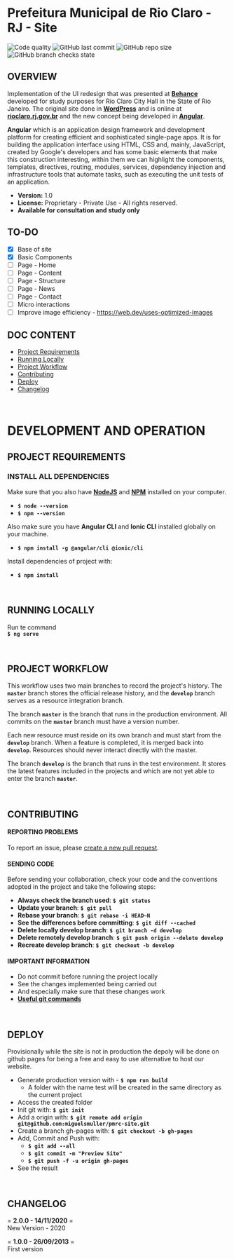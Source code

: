 # **Prefeitura Municipal de Rio Claro - RJ - Site**
![Code quality](https://img.shields.io/scrutinizer/quality/g/miguelsmuller/pmrc-site/master?style=flat-square)
![GitHub last commit](https://img.shields.io/github/last-commit/miguelsmuller/pmrc-site?style=flat-square)
![GitHub repo size](https://img.shields.io/github/repo-size/miguelsmuller/pmrc-site?style=flat-square)
![GitHub branch checks state](https://img.shields.io/github/checks-status/miguelsmuller/pmrc-site/master?style=flat-square)

## **OVERVIEW**
Implementation of the UI redesign that was presented at [**Behance**](https://www.behance.net/gallery/80414855/Redesign-Rio-Claro-City-Hall-Website) developed for study purposes for Rio Claro City Hall in the State of Rio Janeiro. The original site done in [**WordPress**](https://wordpress.org/) and is online at [**rioclaro.rj.gov.br**](https://rioclaro.rj.gov.br/) and  the new concept being developed in **[Angular](https://angular.io/)**.

**Angular** which is an application design framework and development platform for creating efficient and sophisticated single-page apps. It is for building the application interface using HTML, CSS and, mainly, JavaScript, created by Google's developers and has some basic elements that make this construction interesting, within them we can highlight the components, templates, directives, routing, modules, services, dependency injection and infrastructure tools that automate tasks, such as executing the unit tests of an application. 

- **Version:** 1.0 
- **License:** Proprietary - Private Use - All rights reserved. 
- **Available for consultation and study only**

## **TO-DO**
- [x] Base of site 
- [x] Basic Components
- [ ] Page - Home
- [ ] Page - Content
- [ ] Page - Structure 
- [ ] Page - News
- [ ] Page - Contact
- [ ] Micro interactions
- [ ] Improve image efficiency - https://web.dev/uses-optimized-images

## **DOC CONTENT** 
* [Project Requirements](#project-requirements)
* [Running Locally](#running-locally)
* [Project Workflow](#project-workflow)   
* [Contributing](#contributing)
* [Deploy](#deploy)   
* [Changelog](#changelog)  

<br>

# **DEVELOPMENT AND OPERATION**  
## **PROJECT REQUIREMENTS**  
### **INSTALL ALL DEPENDENCIES**
Make sure that you also have **[NodeJS](https://nodejs.org/)** and **[NPM](https://www.npmjs.com/)** installed on your computer.
- **`$ node --version`** 
- **`$ npm --version`** 

Also make sure you have **Angular CLI** and **Ionic CLI** installed globally on your machine.  
- **`$ npm install -g @angular/cli @ionic/cli`**  

Install dependencies of project with:  
- **`$ npm install`**

<br>

## **RUNNING LOCALLY**  
Run te command  
**`$ ng serve`**

<br>

## **PROJECT WORKFLOW**  
This workflow uses two main branches to record the project's history. The **`master`** branch stores the official release history, and the **`develop`** branch serves as a resource integration branch.

The branch **`master`** is the branch that runs in the production environment. All commits on the **`master`** branch must have a version number.

Each new resource must reside on its own branch and must start from the **`develop`** branch. When a feature is completed, it is merged back into **`develop`**. Resources should never interact directly with the master.

The branch **`develop`** is the branch that runs in the test environment. It stores the latest features included in the projects and which are not yet able to enter the branch **`master`**. 

<br>

## **CONTRIBUTING**  
#### **REPORTING PROBLEMS**  
To report an issue, please [create a new pull request](https://github.com/miguelsmuller/pmrc-site/pulls).  

#### **SENDING CODE**  
Before sending your collaboration, check your code and the conventions adopted in the project and take the following steps:

- **Always check the branch used**: **`$ git status`**
- **Update your branch**: **`$ git pull`**
- **Rebase your branch**: **`$ git rebase -i HEAD~N`**
- **See the differences before committing**: **`$ git diff --cached`**
- **Delete locally develop branch**: **`$ git branch -d develop`**
- **Delete remotely develop branch**: **`$ git push origin --delete develop`**
- **Recreate develop branch**: **`$ git checkout -b develop`**

#### **IMPORTANT INFORMATION**  
- Do not commit before running the project locally
- See the changes implemented being carried out
- And especially make sure that these changes work
- **[Useful git commands](https://gist.github.com/leocomelli/2545add34e4fec21ec16)** 

<br>

## **DEPLOY**  
Provisionally while the site is not in production the depoly will be done on github pages for being a free and easy to use alternative to host our website.
- Generate production version with -  **`$ npm run build`**
  - A folder with the name test will be created in the same directory as the current project 
- Access the created folder
- Init git with: **`$ git init`**
- Add a origin with: **`$ git remote add origin git@github.com:miguelsmuller/pmrc-site.git`**
- Create a branch gh-pages with: **`$ git checkout -b gh-pages`**
- Add, Commit and Push with:
  - **`$ git add --all`**
  - **`$ git commit -m "Preview Site"`**
  - **`$ git push -f -u origin gh-pages`**
- See the result

<br>

## **CHANGELOG**  
= **2.0.0 - 14/11/2020** =  
New Version - 2020

= **1.0.0 - 26/09/2013** =  
First version
